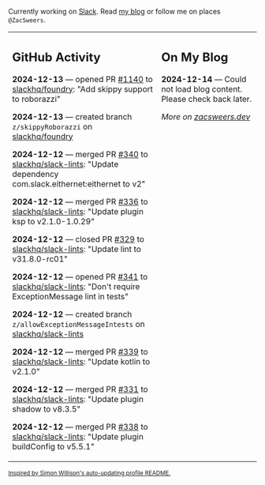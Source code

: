 Currently working on [Slack](https://slack.com/). Read [my blog](https://zacsweers.dev/) or follow me on places `@ZacSweers`.

<table><tr><td valign="top" width="60%">

## GitHub Activity
<!-- githubActivity starts -->
**2024-12-13** — opened PR [#1140](https://github.com/slackhq/foundry/pull/1140) to [slackhq/foundry](https://github.com/slackhq/foundry): "Add skippy support to roborazzi"

**2024-12-13** — created branch `z/skippyRoborazzi` on [slackhq/foundry](https://github.com/slackhq/foundry)

**2024-12-12** — merged PR [#340](https://github.com/slackhq/slack-lints/pull/340) to [slackhq/slack-lints](https://github.com/slackhq/slack-lints): "Update dependency com.slack.eithernet:eithernet to v2"

**2024-12-12** — merged PR [#336](https://github.com/slackhq/slack-lints/pull/336) to [slackhq/slack-lints](https://github.com/slackhq/slack-lints): "Update plugin ksp to v2.1.0-1.0.29"

**2024-12-12** — closed PR [#329](https://github.com/slackhq/slack-lints/pull/329) to [slackhq/slack-lints](https://github.com/slackhq/slack-lints): "Update lint to v31.8.0-rc01"

**2024-12-12** — opened PR [#341](https://github.com/slackhq/slack-lints/pull/341) to [slackhq/slack-lints](https://github.com/slackhq/slack-lints): "Don't require ExceptionMessage lint in tests"

**2024-12-12** — created branch `z/allowExceptionMessageIntests` on [slackhq/slack-lints](https://github.com/slackhq/slack-lints)

**2024-12-12** — merged PR [#339](https://github.com/slackhq/slack-lints/pull/339) to [slackhq/slack-lints](https://github.com/slackhq/slack-lints): "Update kotlin to v2.1.0"

**2024-12-12** — merged PR [#331](https://github.com/slackhq/slack-lints/pull/331) to [slackhq/slack-lints](https://github.com/slackhq/slack-lints): "Update plugin shadow to v8.3.5"

**2024-12-12** — merged PR [#338](https://github.com/slackhq/slack-lints/pull/338) to [slackhq/slack-lints](https://github.com/slackhq/slack-lints): "Update plugin buildConfig to v5.5.1"
<!-- githubActivity ends -->
</td><td valign="top" width="40%">

## On My Blog
<!-- blog starts -->
**2024-12-14** — Could not load blog content. Please check back later.
<!-- blog ends -->
_More on [zacsweers.dev](https://zacsweers.dev/)_
</td></tr></table>

<sub><a href="https://simonwillison.net/2020/Jul/10/self-updating-profile-readme/">Inspired by Simon Willison's auto-updating profile README.</a></sub>